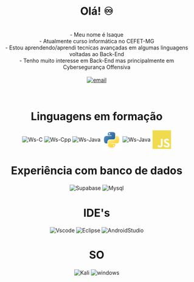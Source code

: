 

<h1 align="center">Olá! ♾️</h1>
<p align="center">
        <br>
- Meu nome é Isaque <br>
- Atualmente curso informática no CEFET-MG<br>
- Estou aprendendo/aprendi tecnícas avançadas em algumas linguagens voltadas ao Back-End<br>
- Tenho muito interesse em Back-End mas principalmente em Cybersegurança Offensiva<br><br>
  <a href="mailto:isaquealmeidasousa@hotmail.com">
        <img src="https://img.shields.io/badge/Gmail-D14836?style=for-the-badge&logo=gmail&logoColor=white" alt="email">
    </a>
    <br>
</p>

  <div style="display: inline_block" align="center"><br>
  <h1>Linguagens em formação</h1>
  <img align="center" alt="Ws-C" height="50" width="50" src="https://skillicons.dev/icons?i=c">
  <img align="center" alt="Ws-Cpp" height="50" width="50" src="https://skillicons.dev/icons?i=cpp">
  <img align="center" alt="Ws-Java" height="50" width="50" src="https://skillicons.dev/icons?i=java">
  <img align="center" alt="Ws-Python" height="50" width="50" src="https://raw.githubusercontent.com/devicons/devicon/master/icons/python/python-original.svg">
  <img align="center" alt="Ws-Java" height="50" width="50" src="https://skillicons.dev/icons?i=php">
  <img align="center" alt="Ws-Js" height="50" width="50" src="https://raw.githubusercontent.com/devicons/devicon/master/icons/javascript/javascript-plain.svg">

  <h1>Experiência com banco de dados</h1>
  <img align="center" alt="Supabase" height="50" width="50" src="https://skillicons.dev/icons?i=supabase&theme=dark&perline=15"> 
  <img align="center" alt="Mysql" height="50" width="50" src="https://skillicons.dev/icons?i=mysql&theme=dark&perline=15"> 
  <h1>IDE's</h1>
  <img align="center" alt="Vscode" height="50" width="50" src="https://skillicons.dev/icons?i=vscode&theme=dark&perline=15">
  <img align="center" alt="Eclipse" height="50" width="50" src="https://skillicons.dev/icons?i=eclipse">
  <img align="center" alt="AndroidStudio" height="50" width="50" src="https://skillicons.dev/icons?i=androidstudio&theme=dark&perline=15">
  <h1>SO</h1>
  <img align="center" alt="Kali" height="50" width="50" src="https://skillicons.dev/icons?i=kali">
  <img align="center" alt="windows" height="50" width="50" src="https://skillicons.dev/icons?i=windows">
  <h1></h1>
  
</div>

<!---
Ws49/Ws49 is a ✨ special ✨ repository because its `README.md` (this file) appears on your GitHub profile.
You can click the Preview link to take a look at your changes.
--->
